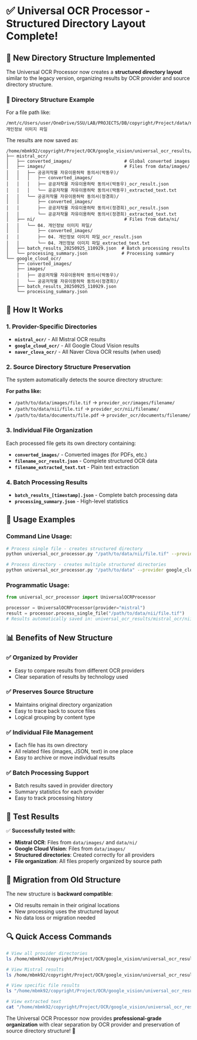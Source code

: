 # ✅ Universal OCR Processor - Structured Directory Layout Complete!

## 🎯 **New Directory Structure Implemented**

The Universal OCR Processor now creates a **structured directory layout** similar to the legacy version, organizing results by OCR provider and source directory structure.

### 📁 **Directory Structure Example**

For a file path like:
```
/mnt/c/Users/user/OneDrive/SSU/LAB/PROJECTS/DB/copyright/Project/data/nii/01. 개인정보 이미지 파일
```

The results are now saved as:
```
/home/mbmk92/copyright/Project/OCR/google_vision/universal_ocr_results/
├── mistral_ocr/
│   ├── converted_images/                    # Global converted images
│   ├── images/                              # Files from data/images/
│   │   ├── 공공저작물 자유이용허락 동의서(박동우)/
│   │   │   ├── converted_images/
│   │   │   ├── 공공저작물 자유이용허락 동의서(박동우)_ocr_result.json
│   │   │   └── 공공저작물 자유이용허락 동의서(박동우)_extracted_text.txt
│   │   └── 공공저작물 자유이용허락 동의서(정경희)/
│   │       ├── converted_images/
│   │       ├── 공공저작물 자유이용허락 동의서(정경희)_ocr_result.json
│   │       └── 공공저작물 자유이용허락 동의서(정경희)_extracted_text.txt
│   ├── ni/                                  # Files from data/ni/
│   │   └── 04. 개인정보 이미지 파일/
│   │       ├── converted_images/
│   │       ├── 04. 개인정보 이미지 파일_ocr_result.json
│   │       └── 04. 개인정보 이미지 파일_extracted_text.txt
│   ├── batch_results_20250925_110929.json  # Batch processing results
│   └── processing_summary.json             # Processing summary
└── google_cloud_ocr/
    ├── converted_images/
    ├── images/
    │   ├── 공공저작물 자유이용허락 동의서(박동우)/
    │   └── 공공저작물 자유이용허락 동의서(정경희)/
    ├── batch_results_20250925_110929.json
    └── processing_summary.json
```

## 🔧 **How It Works**

### **1. Provider-Specific Directories**
- **`mistral_ocr/`** - All Mistral OCR results
- **`google_cloud_ocr/`** - All Google Cloud Vision results
- **`naver_clova_ocr/`** - All Naver Clova OCR results (when used)

### **2. Source Directory Structure Preservation**
The system automatically detects the source directory structure:

**For paths like:**
- `/path/to/data/images/file.tif` → `provider_ocr/images/filename/`
- `/path/to/data/nii/file.tif` → `provider_ocr/nii/filename/`
- `/path/to/data/documents/file.pdf` → `provider_ocr/documents/filename/`

### **3. Individual File Organization**
Each processed file gets its own directory containing:
- **`converted_images/`** - Converted images (for PDFs, etc.)
- **`filename_ocr_result.json`** - Complete structured OCR data
- **`filename_extracted_text.txt`** - Plain text extraction

### **4. Batch Processing Results**
- **`batch_results_[timestamp].json`** - Complete batch processing data
- **`processing_summary.json`** - High-level statistics

## 🚀 **Usage Examples**

### **Command Line Usage:**
```bash
# Process single file - creates structured directory
python universal_ocr_processor.py "/path/to/data/nii/file.tif" --provider mistral --single-file

# Process directory - creates multiple structured directories
python universal_ocr_processor.py "/path/to/data" --provider google_cloud --recursive
```

### **Programmatic Usage:**
```python
from universal_ocr_processor import UniversalOCRProcessor

processor = UniversalOCRProcessor(provider="mistral")
result = processor.process_single_file("/path/to/data/nii/file.tif")
# Results automatically saved in: universal_ocr_results/mistral_ocr/nii/filename/
```

## 📊 **Benefits of New Structure**

### **✅ Organized by Provider**
- Easy to compare results from different OCR providers
- Clear separation of results by technology used

### **✅ Preserves Source Structure**
- Maintains original directory organization
- Easy to trace back to source files
- Logical grouping by content type

### **✅ Individual File Management**
- Each file has its own directory
- All related files (images, JSON, text) in one place
- Easy to archive or move individual results

### **✅ Batch Processing Support**
- Batch results saved in provider directory
- Summary statistics for each provider
- Easy to track processing history

## 🎉 **Test Results**

✅ **Successfully tested with:**
- **Mistral OCR**: Files from `data/images/` and `data/ni/`
- **Google Cloud Vision**: Files from `data/images/`
- **Structured directories**: Created correctly for all providers
- **File organization**: All files properly organized by source path

## 📝 **Migration from Old Structure**

The new structure is **backward compatible**:
- Old results remain in their original locations
- New processing uses the structured layout
- No data loss or migration needed

## 🔍 **Quick Access Commands**

```bash
# View all provider directories
ls /home/mbmk92/copyright/Project/OCR/google_vision/universal_ocr_results/

# View Mistral results
ls /home/mbmk92/copyright/Project/OCR/google_vision/universal_ocr_results/mistral_ocr/

# View specific file results
ls "/home/mbmk92/copyright/Project/OCR/google_vision/universal_ocr_results/mistral_ocr/ni/04. 개인정보 이미지 파일/"

# View extracted text
cat "/home/mbmk92/copyright/Project/OCR/google_vision/universal_ocr_results/mistral_ocr/ni/04. 개인정보 이미지 파일/04. 개인정보 이미지 파일_extracted_text.txt"
```

The Universal OCR Processor now provides **professional-grade organization** with clear separation by OCR provider and preservation of source directory structure! 🎯

